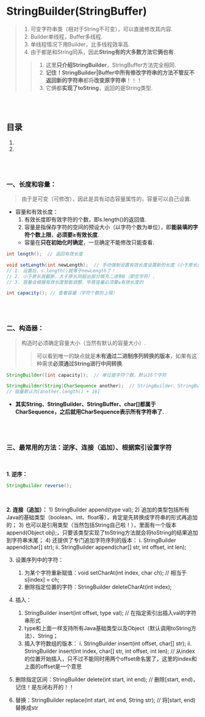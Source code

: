 # StringBuilder(StringBuffer)
> 1. 可变字符串类（相对于String不可变），可以直接修改其内容.
> 2. Builder单线程，Buffer多线程.
> 3. 单线程情况下用Builder，比多线程效率高.
> 4. 由于都是和String同系，因此**String有的大多数方法它俩也有**.
>
>> 1. 这里**只介绍StringBuilder**，StringBuffer方法完全相同.
>> 2. **记住！**StringBuilder|Buffer中所有修改字符串的方法**不管反不返回新的字符串**都将**改变原字符串**！！！
>> 3. 它俩都**实现了toString**，返回的是String类型.

<br><br>

## 目录

1. []()
2. []()

<br><br>

### 一、长度和容量：
> 由于是可变（可修改），因此是具有动态容量属性的，容量可以自己设置.

- 容量和有效长度：
  1. 有效长度即有效字符的个数，即s.length()的返回值.
  2. 容量是指保存字符的空间的预设大小（以字符个数为单位），即**能装填的字符个数上限**，**必须要≥有效长度**.
    - 容量在**只在初始化时确定**，一旦确定不能修改只能查看.

```Java
int length();  // 返回有效长度

void setLength(int newLength);  // 手动强制设置有效长度设置新的长度（小于原长就截断，大于原长则保留原串超出部分用Java的空字符填充）
// 1. 设置后，s.length()就等于newLength了！
// 2. 小于原长就截断，大于原长则超出部分填充二进制0（即空字符）.
// 3. 容量会根据有效长度智能调整，毕竟容量必须要≥有效长度的

int capacity(); // 查看容量（字符个数的上限）
```

<br><br>

### 二、构造器：
> 构造时必须确定容量大小（当然有默认的容量大小）.
>
>> 可以看到唯一的缺点就是**木有通过二进制序列转换的版本**，如果有这种需求**必须通过String进行中间转换**.

```Java
StringBuilder([int capacity]);  // 单位是字符个数，默认16个字符

StringBuilder(String|CharSequence another);  // StringBuilder、StringBuffer同样是CharSequence
// 容量默认为[another.length() + 16]
```

- **其实String、StringBuilder、StringBuffer、char[]都属于CharSequence，之后就用CharSequence表示所有字符串了.**

<br><br>

### 三、最常用的方法：逆序、连接（追加）、根据索引设置字符

<br>

**1. 逆序：**

```Java
StringBuilder reverse();
```

<br>

**2. 连接（追加）：**
    1) StringBuilder append(type val);
    2) 追加的类型包括所有Java的基础类型（boolean、int、float等），肯定是先转换成字符串的形式再追加的；
    3) 也可以是引用类型（当然包括String自己啦！），里面有一个版本append(Object obj);，只要该类型实现了toString方法就会将toString的结果追加到字符串末尾；
    4) 还提供了专门追加字符序列的版本：
         i. StringBuilder append(char[] str);
         ii. StringBuilder append(char[] str, int offset, int len);

3. 设置序列中的字符：
    1) 为某个字符重新赋值：void setCharAt(int index, char ch);  // 相当于s[index] = ch;
    2) 删除指定位置的字符：StringBuilder deleteCharAt(int index);



6. 插入：
    1) StringBuilder insert(int offset, type val);  // 在指定索引出插入val的字符串形式
    2) type和上面一样支持所有Java基础类型以及Object（默认调用toString方法）、String；
    3) 插入字符数组的版本：
         i. StringBuilder insert(int offset, char[] str);
         ii. StringBuilder insert(int index, char[] str, int offset, int len); // 从index的位置开始插入，只不过不能同时用两个offset命名罢了，这里的index和上面的offset是一个意思

7. 删除指定区间：StringBuilder delete(int start, int end); // 删除[start, end)，记住！是左闭右开的！！

8. 替换：StringBuilder replace(int start, int end, String str); // 将[start, end)替换成str
